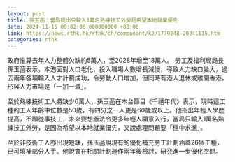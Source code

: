 ```yaml
---
layout: post
title: 孫玉菡：當局提出只輸入1萬名熟練技工外勞是希望本地就業優先
date: 2024-11-15 09:02:06.000000000 +08:00
link: https://news.rthk.hk/rthk/ch/component/k2/1779248-20241115.htm
categories: rthk
---
```


政府推算去年人力整體欠缺約5萬人，至2028年增至18萬人。 勞工及福利局局長孫玉菡表示，本港面對人口老化，投入職場人數增長減慢，導致人力缺口變大，過去兩年各項輸入人才計劃成功，令勞動人口增加，但同時有港人退休或離開香港，形容人力市場是「一加一減」。

至於熟練技術工人將缺少6萬人，孫玉菡在本台節目《千禧年代》表示，現時這工種的工人年齡中位數是50歲，有四分之一人更是60歲或以上。他指出年輕人學歷提高，不願從事技工，未來要想辦法令更多年輕人願意入行，當局只輸入1萬名熟練技工外勞，是因為希望以本地就業優先，又說處理問題要「穩中求進」。

至於非技術工人亦出現短缺，孫玉菡說現有的優化補充勞工計劃涵蓋26個工種，已可填補部分人手。他說會在相關計劃運作兩年後檢討，研究進一步優化空間。
